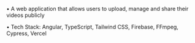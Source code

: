 
• A web application that allows users to upload, manage and share their videos publicly  

• Tech Stack: Angular, TypeScript, Tailwind CSS, Firebase, FFmpeg, Cypress, Vercel
